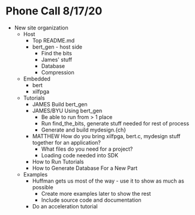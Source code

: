 # Phone Call 8/17/20
* New site organization
  * Host
    * Top README.md
    * bert_gen - host side
      * Find the bits
      *   James' stuff
      * Database
      * Compression
  * Embedded
    * bert
    * xilfpga
  * Tutorials
    * JAMES Build bert_gen
    * JAMES/BYU Using bert_gen
      * Be able to run from > 1 place
      * Run find_the_bits, generate stuff needed for rest of process
      * Generate and build mydesign.{ch}
    * MATTHEW How do you bring xilfpga, bert.c, mydesign stuff together for an application?
      * What files do you need for a project?
      * Loading code needed into SDK
    * How to Run Tutorials
    * How to Generate Database For a New Part
  * Examples
    * Huffman gets us most of the way - use it to show as much as possible
      * Create more examples later to show the rest
      * Include source code and documentation
    * Do an acceleration tutorial